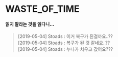 # WASTE_OF_TIME
#### 읽지 말라는 것을 읽다니...
>[2019-05-04] Stoads : 이거 복구가 된걸까요..??</br>
>[2019-05-04] Stoads : 복구가 된 것 같네요..??</br>
>[2019-05-04] Stoads : 누나가 치우고 갔어요???</br>

